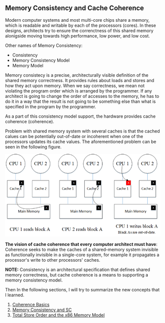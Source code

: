 ## Memory Consistency and Cache Coherence
Modern computer systems and most multi-core chips share a memory, which is readable and writable by each of the processors (cores). In these designs, architects try to ensure the correnctness of this shared memory alonigside moving towards high performance, low power, and low cost.

Other names of Memory Consistency:
- Consistency
- Memory Consistency Model
- Memory Model

Memory consistecy is a precise, architecturally visible definition of the shared memory correctness. It provides rules about loads and stores and how they act upon memory. When we say correctness, we mean not violating the program order which is arranged by the programmer. If any architect is going to change the order of accesses to the memory, he has to do it in a way that the result is not going to be something else than what is specified in the program by the programmer.

As a part of this consistency model support, the hardware provides cache coherence (coherence).

Problem with shared memory system with several caches is that the cached calues can be potentially out-of-date or incoherent when one of the processors updates its cache values. The aforementioned problem can be seen in the following figure.

![Cache coherence problem](img/01-cache_coherence_problem.png)

**The vision of cache coherence that every computer architect must have**: Coherence seeks to make the caches of a shared-memory system invisible as functionally invisible in a single-core system, for example it propagates a processor's write to other processors' caches.

**NOTE:** Consistency is an architectural specification that defines shared memory correctness, but cache coherence is a means to supporting a memory consistency model.

Then In the following sections, I will try to summarize the new concepts that I learned.

1. [Coherence Basics](01-coherence_basics.md)
2. [Memory Consistency and SC](02-MC_SC.md)
3. [Total Store Order and the x86 Memory Model](03-TSO.md)